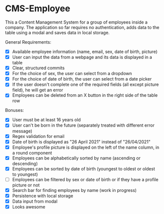 # CMS-Employee

This a Content Management System for a group of employees inside a company.
The application so far requires no authentication, adds data to the table using a modal and saves data in local storage.

General Requirements:
* [x] Available employee information (name, email, sex, date of birth, picture)
* [x] User can input the data from a webpage and its data is displayed in a table
* [x] Clear, structured commits
* [x] For the choice of sex, the user can select from a dropdown
* [x] For the choice of date of birth, the user can select from a date picker
* [x] If the user doesn't complete one of the required fields (all except picture field), he will get an error
* [x] Employees can be deleted from an X button in the right side of the table row

Bonuses:
* [x] User must be at least 16 years old
* [x] User can't be born in the future (separately treated with different error message)
* [x] Regex validation for email
* [x] Date of birth is displayed as "26 April 2021" instead of "26/04/2021"
* [x] Employee's profile picture is displayed on the left of the name column, in a round component
* [x] Employees can be alphabetically sorted by name (ascending or descending)
* [x] Employees can be sorted by date of birth (youngest to oldest or oldest to youngest)
* [ ] Employees can be filtered by sex or date of birth or if they have a profile picture or not
* [x] Search bar for finding employees by name (work in progress)
* [x] Persistence with local storage
* [x] Data input from modal
* [x] Looks awesome
